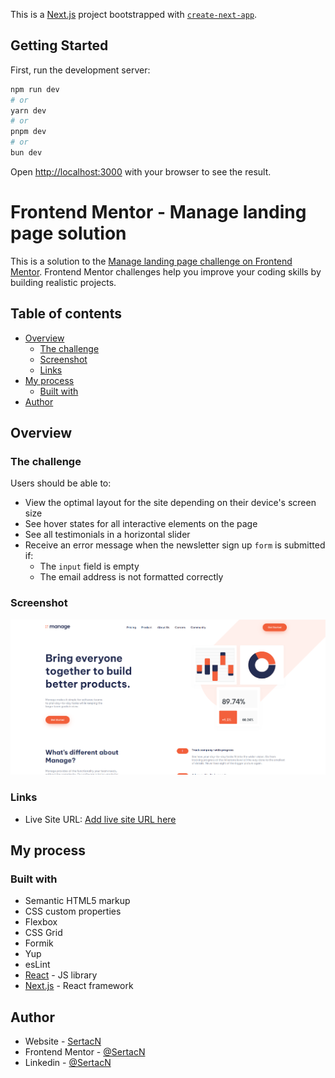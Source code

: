 This is a [Next.js](https://nextjs.org/) project bootstrapped with [`create-next-app`](https://github.com/vercel/next.js/tree/canary/packages/create-next-app).

## Getting Started

First, run the development server:

```bash
npm run dev
# or
yarn dev
# or
pnpm dev
# or
bun dev
```

Open [http://localhost:3000](http://localhost:3000) with your browser to see the result.

# Frontend Mentor - Manage landing page solution

This is a solution to the [Manage landing page challenge on Frontend Mentor](https://www.frontendmentor.io/challenges/manage-landing-page-SLXqC6P5). Frontend Mentor challenges help you improve your coding skills by building realistic projects.

## Table of contents

- [Overview](#overview)
  - [The challenge](#the-challenge)
  - [Screenshot](#screenshot)
  - [Links](#links)
- [My process](#my-process)
  - [Built with](#built-with)
- [Author](#author)

## Overview

### The challenge

Users should be able to:

- View the optimal layout for the site depending on their device's screen size
- See hover states for all interactive elements on the page
- See all testimonials in a horizontal slider
- Receive an error message when the newsletter sign up `form` is submitted if:
  - The `input` field is empty
  - The email address is not formatted correctly

### Screenshot

![](./screenshot.jpg)

### Links

- Live Site URL: [Add live site URL here](https://nextjs-landing-page-opal.vercel.app/)

## My process

### Built with

- Semantic HTML5 markup
- CSS custom properties
- Flexbox
- CSS Grid
- Formik
- Yup
- esLint
- [React](https://reactjs.org/) - JS library
- [Next.js](https://nextjs.org/) - React framework

## Author

- Website - [SertacN](https://github.com/SertacN)
- Frontend Mentor - [@SertacN](https://www.frontendmentor.io/profile/SertacN)
- Linkedin - [@SertacN](https://www.linkedin.com/in/sertacn/)
